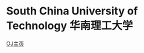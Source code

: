 # South China University of Technology 华南理工大学
[OJ主页](http://www.scut.edu.cn/oj/ "Welcome To SCUT JudgeOnline")  
